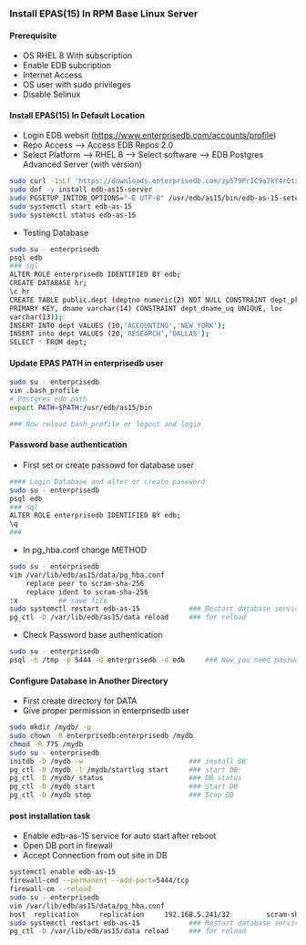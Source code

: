 ### Install EPAS(15) In RPM Base Linux Server 

####  Prerequisite 
- OS RHEL 8 With subscription 
- Enable EDB subcription
- Internet Access 
- OS user with sudo privileges
- Disable Selinux 

#### Install EPAS(15) In Default Location
- Login EDB websit (https://www.enterprisedb.com/accounts/profile) 
- Repo Access --> Access EDB Repos 2.0 
- Select Platform --> RHEL 8 --> Select software --> EDB Postgres Advanced Server (with version)
```sh
sudo curl -1sLf 'https://downloads.enterprisedb.com/zp579PrIC9a7kY4rQtxX63HAaXHtzeCA/enterprise/setup.rpm.sh' | sudo -E bash
sudo dnf -y install edb-as15-server
sudo PGSETUP_INITDB_OPTIONS="-E UTF-8" /usr/edb/as15/bin/edb-as-15-setup initdb        ## Database Default Location 
sudo systemctl start edb-as-15
sudo systemctl status edb-as-15
```
- Testing Database  
```sh
sudo su - enterprisedb
psql edb
### sql
ALTER ROLE enterprisedb IDENTIFIED BY edb;
CREATE DATABASE hr;
\c hr
CREATE TABLE public.dept (deptno numeric(2) NOT NULL CONSTRAINT dept_pk
PRIMARY KEY, dname varchar(14) CONSTRAINT dept_dname_uq UNIQUE, loc
varchar(13));
INSERT INTO dept VALUES (10,'ACCOUNTING','NEW YORK');
INSERT into dept VALUES (20,'RESEARCH','DALLAS');
SELECT * FROM dept;
```
#### Update EPAS PATH in enterprisedb user 
```sh
sudo su - enterprisedb
vim .bash_profile
# Postgres edb path
export PATH=$PATH:/usr/edb/as15/bin

### Now reload bash_profile or logout and login 
```

#### Password base authentication 
- First set or create passowd for database user

```sh
#### Login Database and alter or create password 
sudo su - enterprisedb
psql edb
### sql 
ALTER ROLE enterprisedb IDENTIFIED BY edb;
\q
###
```
- In pg_hba.conf change METHOD
```sh
sudo su - enterprisedb 
vim /var/lib/edb/as15/data/pg_hba.conf
    replace peer to scram-sha-256
    replace ident to scram-sha-256
:x          ## save file 
sudo systemctl restart edb-as-15            ### Restart database service or reload 
pg_ctl -D /var/lib/edb/as15/data reload     ### for reload 

```

- Check Password base authentication 
```sh
sudo su - enterprisedb 
psql -h /tmp -p 5444 -U enterprisedb -d edb     ### Now you need password for login database
```

#### Configure Database in Another Directory 
- First create directory for DATA
- Give proper permission in enterprisedb user 

```sh
sudo mkdir /mydb/ -p
sudo chown -R enterprisedb:enterprisedb /mydb
chmod -R 775 /mydb
sudo su - enterprisedb 
initdb -D /mydb -w                          ### install DB
pg_ctl -D /mydb -l /mydb/startlog start     ### start DB
pg_ctl -D /mydb/ status                     ### DB status
pg_ctl -D /mydb start                       ### Start DB
pg_ctl -D /mydb stop                        ### Stop DB

```

#### post installation task 
- Enable edb-as-15 service for auto start after reboot
- Open DB port in firewall 
- Accept Connection from out site in DB 

```sh
systemctl enable edb-as-15
firewall-cmd --permanent --add-port=5444/tcp
firewall-cm --reload 
sudo su - enterprisedb 
vim /var/lib/edb/as15/data/pg_hba.conf
host  replication     replication     192.168.5.241/32         scram-sha-256        ### cline ip address 
sudo systemctl restart edb-as-15            ### Restart database service or reload 
pg_ctl -D /var/lib/edb/as15/data reload     ### for reload 
```